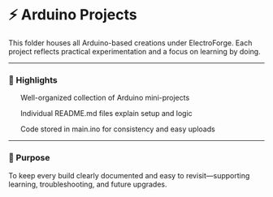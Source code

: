 <h1>⚡ Arduino Projects</h1>

This folder houses all Arduino-based creations under ElectroForge.
Each project reflects practical experimentation and a focus on learning by doing.
<hr>
<h3>📌 Highlights</h3>

<ul>Well-organized collection of Arduino mini-projects</ul>

<ul>Individual README.md files explain setup and logic</ul>

<ul>Code stored in main.ino for consistency and easy uploads</ul>
<hr>
<h3>📂 Purpose</h3>

To keep every build clearly documented and easy to revisit—supporting learning, troubleshooting, and future upgrades.
